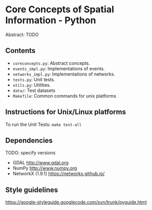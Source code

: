 Core Concepts of Spatial Information - Python
=============================================

Abstract: TODO

Contents
----------------------

* `coreconcepts.py`: Abstract concepts.
* `events_impl.py`: Implementations of events.
* `networks_impl.py`: Implementations of networks.
* `tests.py`: Unit tests.
* `utils.py`: Utilities.
* `data/`: Test datasets
* `Makefile`: Common commands for unix platforms

Instructions for Unix/Linux platforms
----------------------

To run the Unit Tests: `make test-all`

Dependencies
----------------------

TODO: specify versions

* GDAL <http://www.gdal.org>
* NumPy <http://www.numpy.org>
* NetworkX (1.9.1) <https://networkx.github.io/>

Style guidelines
----------------------
https://google-styleguide.googlecode.com/svn/trunk/pyguide.html
